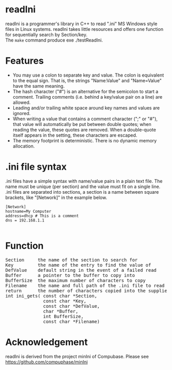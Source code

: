 <h1>readIni</h1>
<p>readIni is a programmer's library in C++ to read ".ini" MS Windows style files in Linux systems. readIni takes little resources and offers one function for sequentially search by Section/key.<br>
The <code>make</code> command produce exe ./testReadIni.</p>

<h1>Features</h1>
<ul>
<li>You may use a colon to separate key and value. The colon is equivalent to the equal sign. That is, the strings "Name:Value" and "Name=Value" have the same meaning.</li>
<li>The hash character ("#") is an alternative for the semicolon to start a comment. Trailing comments (i.e. behind a key/value pair on a line) are allowed.</li>
<li>Leading and/or trailing white space around key names and values are ignored.</li>
<li>When writing a value that contains a comment character (";" or "#"), that value will automatically be put between double quotes; when reading the value, these quotes are removed. When a double-quote itself appears in the setting, these characters are escaped.</li>
<li>The memory footprint is deterministic. There is no dynamic memory allocation.</li>
</ul>

<h1>.ini file syntax</h1>
<p>.ini files have a simple syntax with name/value pairs in a plain text file. The name must be unique (per section) and the value must fit on a single line. .ini files are  separated into sections, a section is a name between square brackets, like "[Network]" in the example below.</p>
<pre>
<code>[Network]
hostname=My Computer
address=dhcp # This is a comment
dns = 192.168.1.1
</code>
</pre>

<h1>Function</h1>
<pre>Section     the name of the section to search for
Key         the name of the entry to find the value of
DefValue    default string in the event of a failed read
Buffer      a pointer to the buffer to copy into
BufferSize  the maximum number of characters to copy
Filename    the name and full path of the .ini file to read from
return      the number of characters copied into the supplied buffer
int ini_gets( const char *Section,
              const char *Key,
              const char *DefValue,
              char *Buffer,
              int BufferSize,
              const char *Filename)</pre>

<h1>Acknowledgement</h1>
<p>readIni is derived from the project minIni of Compubase. Please see <a href="https://github.com/compuphase/minIni" rel="nofollow">https://github.com/compuphase/minIni</a></p>
